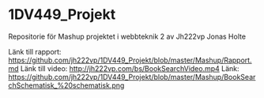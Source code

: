 # 1DV449_Projekt
Repositorie för Mashup projektet i webbteknik 2 av Jh222vp Jonas Holte

Länk till rapport: https://github.com/jh222vp/1DV449_Projekt/blob/master/Mashup/Rapport.md
Länk till video: http://jh222vp.com/bs/BookSearchVideo.mp4
Länk: https://github.com/jh222vp/1DV449_Projekt/blob/master/Mashup/BookSearchSchematisk_%20schematisk.png



